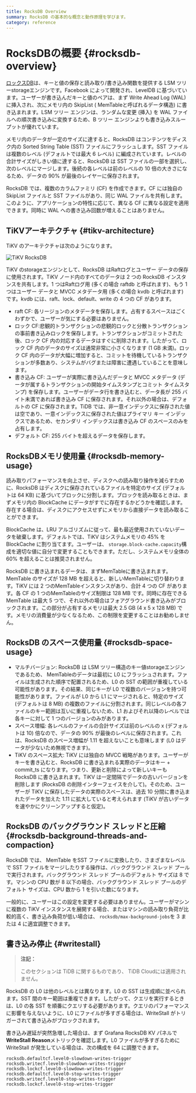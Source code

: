 ```yaml
---
title: RocksDB Overview
summary: RocksDB の基本的な概念と動作原理を学びます。
category: reference
---
```


# RocksDBの概要 {#rocksdb-overview}

[ロックスDB](https://github.com/facebook/rocksdb)は、キーと値の保存と読み取り/書き込み関数を提供する LSM ツリーstorageエンジンです。Facebook によって開発され、LevelDB に基づいています。ユーザーが書き込んだキーと値のペアは、まず Write Ahead Log (WAL) に挿入され、次にメモリ内の SkipList ( MemTableと呼ばれるデータ構造) に書き込まれます。LSM ツリー エンジンは、ランダムな変更 (挿入) を WAL ファイルへの順次書き込みに変換するため、B ツリー エンジンよりも書き込みスループットが優れています。

メモリ内のデータが一定のサイズに達すると、RocksDB はコンテンツをディスク内の Sorted String Table (SST) ファイルにフラッシュします。SST ファイルは複数のレベル (デフォルトでは最大 6 レベル) に編成されています。レベルの合計サイズがしきい値に達すると、RocksDB は SST ファイルの一部を選択し、次のレベルにマージします。後続の各レベルは前のレベルの 10 倍の大きさになるため、データの 90% が最後のレイヤーに保存されます。

RocksDB では、複数のカラムファミリ (CF) を作成できます。CF には独自の SkipList ファイルと SST ファイルがあり、同じ WAL ファイルを共有します。このように、アプリケーションの特性に応じて、異なる CF に異なる設定を適用できます。同時に WAL への書き込み回数が増えることはありません。

## TiKVアーキテクチャ {#tikv-architecture}

TiKV のアーキテクチャは次のようになります。

![TiKV RocksDB](https://docs-download.pingcap.com/media/images/docs/tikv-rocksdb.png)

TiKV のstorageエンジンとして、RocksDB はRaftログとユーザー データの保存に使用されます。TiKV ノード内のすべてのデータは 2 つの RocksDB インスタンスを共有します。1 つはRaftログ用 (多くの場合 raftdb と呼ばれます)、もう 1 つはユーザー データと MVCC メタデータ用 (多くの場合 kvdb と呼ばれます) です。kvdb には、raft、lock、default、write の 4 つの CF があります。

-   raft CF: 各リージョンのメタデータを保存します。占有するスペースはごくわずかで、ユーザーが気にする必要はありません。
-   ロック CF:悲観的トランザクションの悲観的ロックと分散トランザクションの事前書き込みロックを保存します。トランザクションがコミットされた後、ロック CF 内の対応するデータはすぐに削除されます。したがって、ロック CF 内のデータのサイズは通常非常に小さくなります (1 GB 未満)。ロック CF 内のデータが大幅に増加すると、コミットを待機しているトランザクションが多数あり、システムがバグまたは障害に遭遇していることを意味します。
-   書き込み CF: ユーザーが実際に書き込んだデータと MVCC メタデータ (データが属するトランザクションの開始タイムスタンプとコミット タイムスタンプ) を保存します。ユーザーがデータ行を書き込むと、データ長が 255 バイト未満であれば書き込み CF に保存されます。それ以外の場合は、デフォルトの CF に保存されます。TiDB では、非一意インデックスに保存された値は空であり、一意インデックスに保存された値はプライマリ キー インデックスであるため、セカンダリ インデックスは書き込み CF のスペースのみを占有します。
-   デフォルト CF: 255 バイトを超えるデータを保存します。

## RocksDBメモリ使用量 {#rocksdb-memory-usage}

読み取りパフォーマンスを向上させ、ディスクへの読み取り操作を減らすために、RocksDB はディスクに保存されているファイルを特定のサイズ (デフォルトは 64 KB) に基づいてブロックに分割します。ブロックを読み取るときは、まずメモリ内の BlockCache にデータがすでに存在するかどうかを確認します。存在する場合は、ディスクにアクセスせずにメモリから直接データを読み取ることができます。

BlockCache は、LRU アルゴリズムに従って、最も最近使用されていないデータを破棄します。デフォルトでは、TiKV はシステムメモリの 45% を BlockCache に割り当てます。ユーザーは、 `storage.block-cache.capacity`構成を適切な値に自分で変更することもできます。ただし、システムメモリ全体の 60% を超えることは推奨されません。

RocksDB に書き込まれるデータは、まずMemTableに書き込まれます。MemTable のサイズが 128 MB を超えると、新しいMemTableに切り替わります。TiKV には 2 つのMemTableインスタンスがあり、合計 4 つの CF があります。各 CF の 1 つのMemTableのサイズ制限は 128 MB です。同時に存在できる MemTable は最大 5 つで、それ以外の場合はフォアグラウンド書き込みがブロックされます。この部分が占有するメモリは最大 2.5 GB (4 x 5 x 128 MB) です。メモリの消費量が少なくなるため、この制限を変更することはお勧めしません。

## RocksDB のスペース使用量 {#rocksdb-space-usage}

-   マルチバージョン: RocksDB は LSM ツリー構造のキー値storageエンジンであるため、 MemTableのデータは最初に L0 にフラッシュされます。ファイルは生成された順序で配置されるため、L0 の SST の範囲が重複している可能性があります。その結果、同じキーが L0 で複数のバージョンを持つ可能性があります。ファイルが L0 から L1 にマージされると、特定のサイズ (デフォルトは 8 MB) の複数のファイルに分割されます。同じレベルの各ファイルのキー範囲は互いに重複しないため、L1 およびそれ以降のレベルでは各キーに対して 1 つのバージョンのみがあります。
-   スペース増幅: 各レベルのファイルの合計サイズは前のレベルの x (デフォルトは 10) 倍なので、データの 90% が最後のレベルに保存されます。これは、RocksDB のスペース増幅が 1.11 を超えないことも意味します (L0 はデータが少ないため無視できます)。
-   TiKV のスペース拡大: TiKV には独自の MVCC 戦略があります。ユーザーがキーを書き込むと、RocksDB に書き込まれる実際のデータはキー + commit_ts になります。つまり、更新と削除によって新しいキーも RocksDB に書き込まれます。TiKV は一定間隔でデータの古いバージョンを削除します (RocksDB の削除インターフェイスを介して)。そのため、ユーザーが TiKV に保存したデータの実際のスペースは、過去 10 分間に書き込まれたデータを加えた 1.11 に拡大していると考えられます (TiKV が古いデータを速やかにクリーンアップすると仮定)。

## RocksDB のバックグラウンド スレッドと圧縮 {#rocksdb-background-threads-and-compaction}

RocksDB では、 MemTable をSST ファイルに変換したり、さまざまなレベルで SST ファイルをマージしたりする操作は、バックグラウンド スレッド プールで実行されます。バックグラウンド スレッド プールのデフォルト サイズは 8 です。マシンの CPU 数が 8 以下の場合、バックグラウンド スレッド プールのデフォルト サイズは、CPU 数から 1 を引いた数になります。

一般的に、ユーザーはこの設定を変更する必要はありません。ユーザーがマシンに複数の TiKV インスタンスを展開する場合、またはマシンの読み取り負荷が比較的高く、書き込み負荷が低い場合は、 `rocksdb/max-background-jobs`を 3 または 4 に適宜調整できます。

## 書き込み停止 {#writestall}

<CustomContent platform="tidb-cloud">

> **注記：**
>
> このセクションは TiDB に関するものであり、 TiDB Cloudには適用されません。

</CustomContent>

RocksDB の L0 は他のレベルとは異なります。L0 の SST は生成順に並べられます。SST 間のキー範囲は重複できます。したがって、クエリを実行するときは、L0 の各 SST を順番にクエリする必要があります。クエリのパフォーマンスに影響を与えないように、L0 にファイルが多すぎる場合は、WriteStall がトリガーされて書き込みがブロックされます。

書き込み遅延が突然急増した場合は、まず Grafana RocksDB KV パネルで**WriteStall Reason**メトリックを確認します。L0 ファイルが多すぎるために WriteStall が発生している場合は、次の構成を 64 に調整できます。

    rocksdb.defaultcf.level0-slowdown-writes-trigger
    rocksdb.writecf.level0-slowdown-writes-trigger
    rocksdb.lockcf.level0-slowdown-writes-trigger
    rocksdb.defaultcf.level0-stop-writes-trigger
    rocksdb.writecf.level0-stop-writes-trigger
    rocksdb.lockcf.level0-stop-writes-trigger

